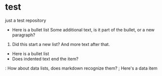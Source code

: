 # test
just a test repository

* Here is a bullet list
Some additional text, is it part of the bullet, or a new paragraph?
1. Did this start a new list?
And more text after that.

* Here is a bullet list
 * Does indented text end the item?

: How about data lists, does markdown recognize them?
; Here's a data item

